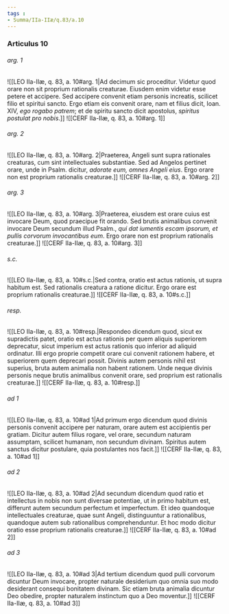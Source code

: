 ```yaml
---
tags : 
- Summa/IIa-IIæ/q.83/a.10
---
```


### Articulus 10

###### arg. 1
![[LEO IIa-IIæ, q. 83, a. 10#arg. 1|Ad decimum sic proceditur. Videtur quod orare non sit proprium rationalis creaturae. Eiusdem enim videtur esse petere et accipere. Sed accipere convenit etiam personis increatis, scilicet filio et spiritui sancto. Ergo etiam eis convenit orare, nam et filius dicit, Ioan. XIV, *ego rogabo patrem*; et de spiritu sancto dicit apostolus, *spiritus postulat pro nobis*.]]
![[CERF IIa-IIæ, q. 83, a. 10#arg. 1]]

###### arg. 2
![[LEO IIa-IIæ, q. 83, a. 10#arg. 2|Praeterea, Angeli sunt supra rationales creaturas, cum sint intellectuales substantiae. Sed ad Angelos pertinet orare, unde in Psalm. dicitur, *adorate eum, omnes Angeli eius*. Ergo orare non est proprium rationalis creaturae.]]
![[CERF IIa-IIæ, q. 83, a. 10#arg. 2]]

###### arg. 3
![[LEO IIa-IIæ, q. 83, a. 10#arg. 3|Praeterea, eiusdem est orare cuius est invocare Deum, quod praecipue fit orando. Sed brutis animalibus convenit invocare Deum secundum illud Psalm., *qui dat iumentis escam ipsorum, et pullis corvorum invocantibus eum*. Ergo orare non est proprium rationalis creaturae.]]
![[CERF IIa-IIæ, q. 83, a. 10#arg. 3]]

###### s.c.
![[LEO IIa-IIæ, q. 83, a. 10#s.c.|Sed contra, oratio est actus rationis, ut supra habitum est. Sed rationalis creatura a ratione dicitur. Ergo orare est proprium rationalis creaturae.]]
![[CERF IIa-IIæ, q. 83, a. 10#s.c.]]

###### resp.
![[LEO IIa-IIæ, q. 83, a. 10#resp.|Respondeo dicendum quod, sicut ex supradictis patet, oratio est actus rationis per quem aliquis superiorem deprecatur, sicut imperium est actus rationis quo inferior ad aliquid ordinatur. Illi ergo proprie competit orare cui convenit rationem habere, et superiorem quem deprecari possit. Divinis autem personis nihil est superius, bruta autem animalia non habent rationem. Unde neque divinis personis neque brutis animalibus convenit orare, sed proprium est rationalis creaturae.]]
![[CERF IIa-IIæ, q. 83, a. 10#resp.]]

###### ad 1
![[LEO IIa-IIæ, q. 83, a. 10#ad 1|Ad primum ergo dicendum quod divinis personis convenit accipere per naturam, orare autem est accipientis per gratiam. Dicitur autem filius rogare, vel orare, secundum naturam assumptam, scilicet humanam, non secundum divinam. Spiritus autem sanctus dicitur postulare, quia postulantes nos facit.]]
![[CERF IIa-IIæ, q. 83, a. 10#ad 1]]

###### ad 2
![[LEO IIa-IIæ, q. 83, a. 10#ad 2|Ad secundum dicendum quod ratio et intellectus in nobis non sunt diversae potentiae, ut in primo habitum est, differunt autem secundum perfectum et imperfectum. Et ideo quandoque intellectuales creaturae, quae sunt Angeli, distinguuntur a rationalibus, quandoque autem sub rationalibus comprehenduntur. Et hoc modo dicitur oratio esse proprium rationalis creaturae.]]
![[CERF IIa-IIæ, q. 83, a. 10#ad 2]]

###### ad 3
![[LEO IIa-IIæ, q. 83, a. 10#ad 3|Ad tertium dicendum quod pulli corvorum dicuntur Deum invocare, propter naturale desiderium quo omnia suo modo desiderant consequi bonitatem divinam. Sic etiam bruta animalia dicuntur Deo obedire, propter naturalem instinctum quo a Deo moventur.]]
![[CERF IIa-IIæ, q. 83, a. 10#ad 3]]

